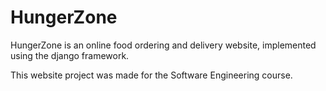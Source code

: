 # HungerZone

HungerZone is an online food ordering and delivery website, implemented using the django framework.

This website project was made for the Software Engineering course.